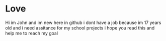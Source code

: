 # Love
Hi im John and im new here in github i dont have a job because im 17 years old and i need assitance for my school projects i hope you read this and help me to reach my goal 
